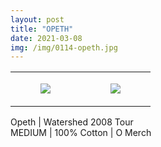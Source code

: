 ```yaml
---
layout: post
title: "OPETH"
date: 2021-03-08
img: /img/0114-opeth.jpg
---
```




<table style="width:100%;"><tr><td style="vertical-align:top;">
      <figure class="tmblr-full" data-orig-height="2048" data-orig-width="1365" data-orig-src="https://concertshirts.netlify.app/shirts/0114/0114-01.jpg"><img src="https://64.media.tumblr.com/fd4a0bd07fa8fb5ca6b653e4d912b4d2/6182e9a202aacebd-9f/s540x810/f3462be513fdfed171176e0a679c7b886934fd6b.jpg" data-orig-height="2048" data-orig-width="1365" data-orig-src="https://concertshirts.netlify.app/shirts/0114/0114-01.jpg"/></figure></td>
    <td style="vertical-align:top;">
      <figure class="tmblr-full" data-orig-height="2048" data-orig-width="1365" data-orig-src="https://concertshirts.netlify.app/shirts/0114/0114-02.jpg"><img src="https://64.media.tumblr.com/97926b2dc16893487aab09b7ea445337/6182e9a202aacebd-a5/s540x810/11f8249c1a989ba2fa0dcc2721a29f178768718a.jpg" data-orig-height="2048" data-orig-width="1365" data-orig-src="https://concertshirts.netlify.app/shirts/0114/0114-02.jpg"/></figure></td>
  </tr></table><p>
  Opeth | Watershed 2008 Tour<br/>MEDIUM | 100% Cotton | O Merch
</p>
